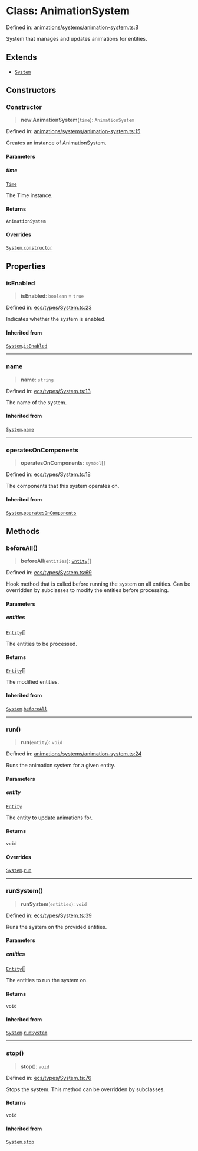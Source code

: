 # Class: AnimationSystem

Defined in: [animations/systems/animation-system.ts:8](https://github.com/Forge-Game-Engine/Forge/blob/80c88dbc1226e2ea185d187b85121eb9c3da7ead/src/animations/systems/animation-system.ts#L8)

System that manages and updates animations for entities.

## Extends

- [`System`](System.md)

## Constructors

### Constructor

> **new AnimationSystem**(`time`): `AnimationSystem`

Defined in: [animations/systems/animation-system.ts:15](https://github.com/Forge-Game-Engine/Forge/blob/80c88dbc1226e2ea185d187b85121eb9c3da7ead/src/animations/systems/animation-system.ts#L15)

Creates an instance of AnimationSystem.

#### Parameters

##### time

[`Time`](Time.md)

The Time instance.

#### Returns

`AnimationSystem`

#### Overrides

[`System`](System.md).[`constructor`](System.md#constructor)

## Properties

### isEnabled

> **isEnabled**: `boolean` = `true`

Defined in: [ecs/types/System.ts:23](https://github.com/Forge-Game-Engine/Forge/blob/80c88dbc1226e2ea185d187b85121eb9c3da7ead/src/ecs/types/System.ts#L23)

Indicates whether the system is enabled.

#### Inherited from

[`System`](System.md).[`isEnabled`](System.md#isenabled)

***

### name

> **name**: `string`

Defined in: [ecs/types/System.ts:13](https://github.com/Forge-Game-Engine/Forge/blob/80c88dbc1226e2ea185d187b85121eb9c3da7ead/src/ecs/types/System.ts#L13)

The name of the system.

#### Inherited from

[`System`](System.md).[`name`](System.md#name)

***

### operatesOnComponents

> **operatesOnComponents**: `symbol`[]

Defined in: [ecs/types/System.ts:18](https://github.com/Forge-Game-Engine/Forge/blob/80c88dbc1226e2ea185d187b85121eb9c3da7ead/src/ecs/types/System.ts#L18)

The components that this system operates on.

#### Inherited from

[`System`](System.md).[`operatesOnComponents`](System.md#operatesoncomponents)

## Methods

### beforeAll()

> **beforeAll**(`entities`): [`Entity`](Entity.md)[]

Defined in: [ecs/types/System.ts:69](https://github.com/Forge-Game-Engine/Forge/blob/80c88dbc1226e2ea185d187b85121eb9c3da7ead/src/ecs/types/System.ts#L69)

Hook method that is called before running the system on all entities.
Can be overridden by subclasses to modify the entities before processing.

#### Parameters

##### entities

[`Entity`](Entity.md)[]

The entities to be processed.

#### Returns

[`Entity`](Entity.md)[]

The modified entities.

#### Inherited from

[`System`](System.md).[`beforeAll`](System.md#beforeall)

***

### run()

> **run**(`entity`): `void`

Defined in: [animations/systems/animation-system.ts:24](https://github.com/Forge-Game-Engine/Forge/blob/80c88dbc1226e2ea185d187b85121eb9c3da7ead/src/animations/systems/animation-system.ts#L24)

Runs the animation system for a given entity.

#### Parameters

##### entity

[`Entity`](Entity.md)

The entity to update animations for.

#### Returns

`void`

#### Overrides

[`System`](System.md).[`run`](System.md#run)

***

### runSystem()

> **runSystem**(`entities`): `void`

Defined in: [ecs/types/System.ts:39](https://github.com/Forge-Game-Engine/Forge/blob/80c88dbc1226e2ea185d187b85121eb9c3da7ead/src/ecs/types/System.ts#L39)

Runs the system on the provided entities.

#### Parameters

##### entities

[`Entity`](Entity.md)[]

The entities to run the system on.

#### Returns

`void`

#### Inherited from

[`System`](System.md).[`runSystem`](System.md#runsystem)

***

### stop()

> **stop**(): `void`

Defined in: [ecs/types/System.ts:76](https://github.com/Forge-Game-Engine/Forge/blob/80c88dbc1226e2ea185d187b85121eb9c3da7ead/src/ecs/types/System.ts#L76)

Stops the system. This method can be overridden by subclasses.

#### Returns

`void`

#### Inherited from

[`System`](System.md).[`stop`](System.md#stop)
